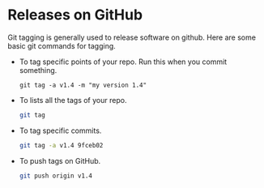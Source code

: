 # Releases on GitHub



Git tagging is generally used to release software on github.
Here are some basic git commands for tagging.

- To tag specific points of your repo. Run this when you commit something.
  ```shell
  git tag -a v1.4 -m "my version 1.4"
  ```

- To lists all the tags of your repo.
  ```bash
  git tag
  ```

- To tag specific commits.
  ```bash
  git tag -a v1.4 9fceb02
  ```

- To push tags on GitHub.
  ```bash
  git push origin v1.4
  ```